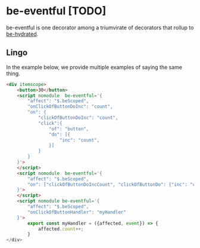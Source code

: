 # be-eventful [TODO]

be-eventful is one decorator among a triumvirate of decorators that rollup to [be-hydrated](https://github.com/bahrus/be-hydrated).

## Lingo

In the example below, we provide multiple examples of saying the same thing.

```html
<div itemscope>
    <button>30</button>
    <script nomodule  be-eventful='{
        "affect": "$.beScoped",
        "onClickOfButtonDoInc": "count",
        "on": {
            "clickOfButtonDoInc": "count",
            "click":{
                "of": "button",
                "do": [{
                    "inc": "count",
                }]
            }
        }
    }'>
    </script>
    <script nomodule  be-eventful='{
        "affect": "$.beScoped",
        "on": ["clickOfButtonDoIncCount", "clickOfButtonDo": {"inc": "count"}]
    }'>
    </script>
    <script nomodule be-eventful='{
        "affect": "$.beScoped",
        "onClickOfButtonHandler": "myHandler"
    }'>
        export const myHandler = ({affected, event}) => {
            affected.count++;
        }
</div>
```


